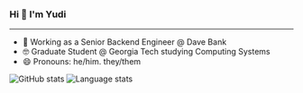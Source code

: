 ### Hi 👋 I'm Yudi

<hr />

- 🔭 Working as a Senior Backend Engineer @ Dave Bank
- 🤓 Graduate Student @ Georgia Tech studying Computing Systems
- 😄 Pronouns: he/him. they/them

![GitHub stats](https://github-readme-stats.vercel.app/api?username=ysingh&count_private=true&show_icons=true&theme=dark)
![Language stats](https://github-readme-stats.vercel.app/api/top-langs/?username=ysingh&count_private=true&show_icons=true&theme=dark&layout=compact)
  
